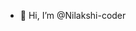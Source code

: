 - 👋 Hi, I’m @Nilakshi-coder

<!---
Nilakshi-coder/Nilakshi-coder is a ✨ special ✨ repository because its `README.md` (this file) appears on your GitHub profile.
You can click the Preview link to take a look at your changes.
--->

